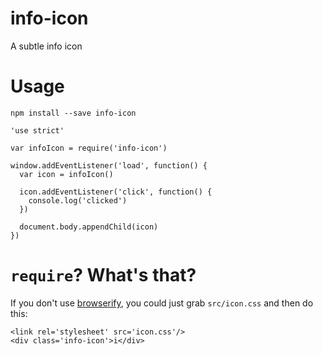 # info-icon
A subtle info icon

# Usage

`npm install --save info-icon`

```
'use strict'

var infoIcon = require('info-icon')

window.addEventListener('load', function() {
  var icon = infoIcon()

  icon.addEventListener('click', function() {
    console.log('clicked')
  })

  document.body.appendChild(icon)
})
```

# `require`? What's that?

If you don't use [browserify](http://browserify.org/), you could just grab `src/icon.css` and then do this:

```
<link rel='stylesheet' src='icon.css'/>
<div class='info-icon'>i</div>
```

